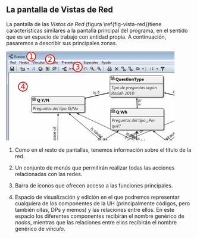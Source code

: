 ## La pantalla de Vistas de Red

La pantalla de las *Vistas de Red* (figura \ref{fig-vista-red})tiene características similares a la pantalla principal del programa, en el sentido que es un espacio de trabajo con entidad propia. A continuación, pasaremos a describir sus principales zonas.

![Pantalla de Vista de Red\label{fig-vista-red}](images/image-113.png)

1) Como en el resto de pantallas, tenemos información sobre el título de la red.

2) Un conjunto de menús que permitirán realizar todas las acciones relacionadas con las redes.

3) Barra de iconos que ofrecen acceso a las funciones principales.

4) Espacio de visualización y edición en el que podremos representar cualquiera de los componentes de la UH (principalmente códigos, pero también citas, DPs y memos) y las relaciones entre ellos. En este espacio los diferentes componentes recibirán el nombre genérico de *nodos*, mientras que las relaciones entre ellos recibirán el nombre genérico de *vínculo*.
